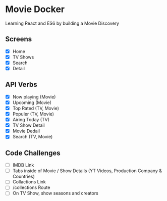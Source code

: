 # Movie Docker

Learning React and ES6 by building a Movie Discovery

## Screens

- [x] Home
- [x] TV Shows
- [x] Search
- [x] Detail

## API Verbs

- [x] Now playing (Movie)
- [x] Upcoming (Movie)
- [x] Top Rated (TV, Movie)
- [x] Populer (TV, Movie)
- [x] Airing Today (TV)
- [x] TV Show Detail
- [x] Movie Dedail
- [x] Search (TV, Movie)

## Code Challenges

- [ ] IMDB Link
- [ ] Tabs inside of Movie / Show Details (YT Videos, Production Company & Countries)
- [ ] Collactions Link
- [ ] /collections Route
- [ ] On TV Show, show seasons and creators
